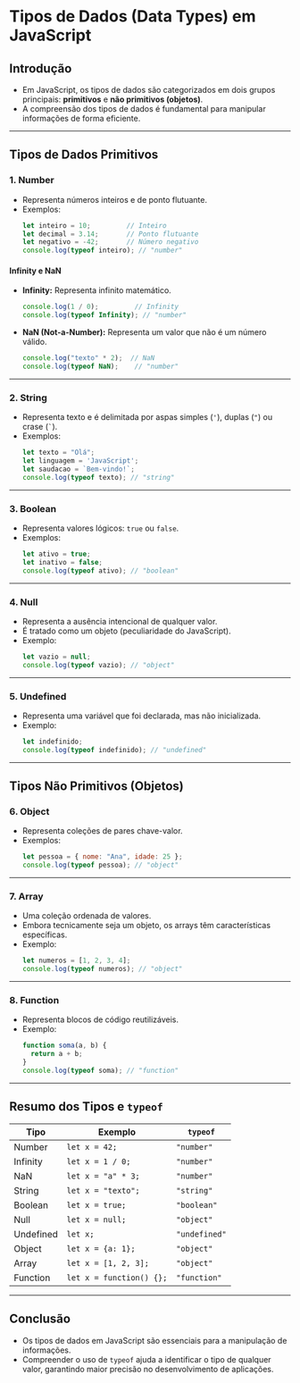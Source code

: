 # Tipos de Dados (Data Types) em JavaScript

## Introdução
- Em JavaScript, os tipos de dados são categorizados em dois grupos principais: **primitivos** e **não primitivos (objetos)**.
- A compreensão dos tipos de dados é fundamental para manipular informações de forma eficiente.

---

## Tipos de Dados Primitivos

### **1. Number**
- Representa números inteiros e de ponto flutuante.
- Exemplos:
  ```javascript
  let inteiro = 10;         // Inteiro
  let decimal = 3.14;       // Ponto flutuante
  let negativo = -42;       // Número negativo
  console.log(typeof inteiro); // "number"
  ```

#### **Infinity** e **NaN**
- **Infinity:** Representa infinito matemático.
  ```javascript
  console.log(1 / 0);         // Infinity
  console.log(typeof Infinity); // "number"
  ```
- **NaN (Not-a-Number):** Representa um valor que não é um número válido.
  ```javascript
  console.log("texto" * 2);  // NaN
  console.log(typeof NaN);    // "number"
  ```

---

### **2. String**
- Representa texto e é delimitada por aspas simples (`'`), duplas (`"`) ou crase (`` ` ``).
- Exemplos:
  ```javascript
  let texto = "Olá";
  let linguagem = 'JavaScript';
  let saudacao = `Bem-vindo!`;
  console.log(typeof texto); // "string"
  ```

---

### **3. Boolean**
- Representa valores lógicos: `true` ou `false`.
- Exemplos:
  ```javascript
  let ativo = true;
  let inativo = false;
  console.log(typeof ativo); // "boolean"
  ```

---

### **4. Null**
- Representa a ausência intencional de qualquer valor.
- É tratado como um objeto (peculiaridade do JavaScript).
- Exemplo:
  ```javascript
  let vazio = null;
  console.log(typeof vazio); // "object"
  ```

---

### **5. Undefined**
- Representa uma variável que foi declarada, mas não inicializada.
- Exemplo:
  ```javascript
  let indefinido;
  console.log(typeof indefinido); // "undefined"
  ```

---

## Tipos Não Primitivos (Objetos)

### **6. Object**
- Representa coleções de pares chave-valor.
- Exemplos:
  ```javascript
  let pessoa = { nome: "Ana", idade: 25 };
  console.log(typeof pessoa); // "object"
  ```

---

### **7. Array**
- Uma coleção ordenada de valores.
- Embora tecnicamente seja um objeto, os arrays têm características específicas.
- Exemplo:
  ```javascript
  let numeros = [1, 2, 3, 4];
  console.log(typeof numeros); // "object"
  ```

---

### **8. Function**
- Representa blocos de código reutilizáveis.
- Exemplo:
  ```javascript
  function soma(a, b) {
    return a + b;
  }
  console.log(typeof soma); // "function"
  ```

---

## Resumo dos Tipos e `typeof`

| Tipo          | Exemplo                 | `typeof`      |
|---------------|-------------------------|---------------|
| Number        | `let x = 42;`          | `"number"`    |
| Infinity      | `let x = 1 / 0;`       | `"number"`    |
| NaN           | `let x = "a" * 3;`    | `"number"`    |
| String        | `let x = "texto";`    | `"string"`    |
| Boolean       | `let x = true;`        | `"boolean"`   |
| Null          | `let x = null;`        | `"object"`    |
| Undefined     | `let x;`               | `"undefined"` |
| Object        | `let x = {a: 1};`      | `"object"`    |
| Array         | `let x = [1, 2, 3];`   | `"object"`    |
| Function      | `let x = function() {};` | `"function"` |

---

## Conclusão
- Os tipos de dados em JavaScript são essenciais para a manipulação de informações.
- Compreender o uso de `typeof` ajuda a identificar o tipo de qualquer valor, garantindo maior precisão no desenvolvimento de aplicações.

